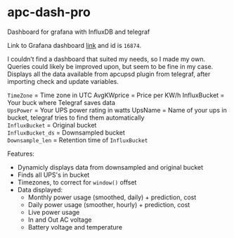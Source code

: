 # apc-dash-pro
Dashboard for grafana with InfluxDB and telegraf  

Link to Grafana dashboard [link](https://grafana.com/grafana/dashboards/16874-apc-ups-dashboard/) and id is `16874`.  

I couldn’t find a dashboard that suited my needs, so I made my own. Queries could likely be improved upon, but seem to be fine in my case.  
Displays all the data available from apcupsd plugin from telegraf, after importing check and update variables.  

`TimeZone` = Time zone in UTC AvgKWprice = Price per KW/h InfluxBucket = Your buck where Telegraf saves data  
`UpsPower` = Your UPS power rating in watts UpsName = Name of your ups in bucket, telegraf tries to find them automatically  
`InfluxBucket` = Original bucket  
`InfluxBucket_ds` = Downsampled bucket  
`Downsample_len` = Retention time of `InfluxBucket`  

Features:
- Dynamicly displays data from downsampled and original bucket
- Finds all UPS's in bucket
- Timezones, to correct for `window()` offset
- Data displayed:
  - Monthly power usage (smoothed, daily) + prediction, cost
  - Daily power usage (smoother, hourly) + prediction, cost
  - Live power usage
  - In and Out AC voltage
  - Battery voltage and temperature
